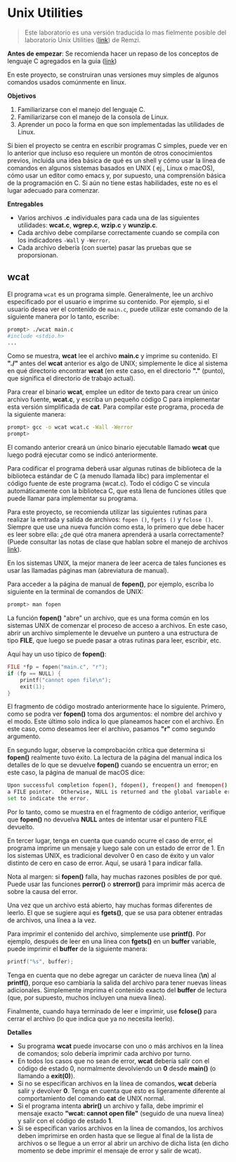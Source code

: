 # Unix Utilities #

> Este laboratorio es una versión traducida lo mas fielmente posible del laboratorio Unix Utilities ([link](https://github.com/remzi-arpacidusseau/ostep-projects/tree/master/initial-utilities)) de Remzi.

**Antes de empezar**: Se recomienda hacer un repaso de los conceptos de lenguaje C agregados en la guia ([link](../ejemplos/README.md))


En este proyecto, se construiran unas versiones muy simples de algunos comandos usados comúnmente en linux. 

**Objetivos**

1. Familiarizarse con el manejo del lenguaje C.
2. Familiarizarse con el manejo de la consola de Linux.
3. Aprender un poco la forma en que son implementadas las utilidades de Linux.

Si bien el proyecto se centra en escribir programas C simples, puede ver en lo anterior que incluso eso requiere un montón de otros conocimientos previos, incluida una idea básica de qué es un shell y cómo usar la línea de comandos en algunos sistemas basados en UNIX ( ej., Linux o macOS), cómo usar un editor como emacs y, por supuesto, una comprensión básica de la programación en C. Si aún no tiene estas habilidades, este no es el lugar adecuado para comenzar.


**Entregables**

* Varios archivos **.c** individuales para cada una de las siguientes utilidades: **wcat.c**, **wgrep.c**, **wzip.c** y **wunzip.c**. 
* Cada archivo debe compilarse correctamente cuando se compila con los indicadores ```-Wall``` y ```-Werror```.
* Cada archivo debería (con suerte) pasar las pruebas que se proporsionan.

## wcat ##

El programa ```wcat``` es un programa simple. Generalmente, lee un archivo especificado por el usuario e imprime su contenido. Por ejemplo, si el usuario desea ver el contenido de ```main.c```, puede utilizar este comando de la siguiente manera por lo tanto, escribe:

```bash
prompt> ./wcat main.c
#include <stdio.h>
...
```

Como se muestra, **wcat** lee el archivo **main.c** y imprime su contenido. El **"./"** antes del **wcat** anterior es algo de UNIX; simplemente le dice al sistema en qué directorio encontrar **wcat** (en este caso, en el directorio **"."** (punto), que significa el directorio de trabajo actual).

Para crear el binario **wcat**, emplee un editor de texto para crear un único archivo fuente, **wcat.c**, y escriba un pequeño código C para implementar esta versión simplificada de **cat**. Para compilar este programa, proceda de la siguiente manera:


```bash
prompt> gcc -o wcat wcat.c -Wall -Werror
prompt> 
```

El comando anterior creará un único binario ejecutable llamado **wcat** que luego podrá ejecutar como se indicó anteriormente.

Para codificar el programa deberá usar algunas rutinas de biblioteca de la biblioteca estándar de C (a menudo llamada libc) para implementar el código fuente de este programa (wcat.c). Todo el código C se vincula automáticamente con la biblioteca C, que está llena de funciones útiles que puede llamar para implementar su programa. 

Para este proyecto, se recomienda utilizar las siguientes rutinas para realizar la entrada y salida de archivos: ```fopen ()```, ```fgets ()``` y ```fclose ()```. Siempre que use una nueva función como esta, lo primero que debe hacer es leer sobre ella: ¿de qué otra manera aprenderá a usarla correctamente? (Puede consultar las notas de clase que hablan sobre el manejo de archivos [link](https://github.com/dannymrock/UdeA-SO-Lab/blob/master/lab0/lab0b/parte6/README.md)).

En los sistemas UNIX, la mejor manera de leer acerca de tales funciones es usar las llamadas páginas man (abreviatura de manual). 

Para acceder a la página de manual de **fopen()**, por ejemplo, escriba lo siguiente en la terminal de comandos de UNIX:

```bash
prompt> man fopen
```

La función **fopen()** "abre" un archivo, que es una forma común en los sistemas UNIX de comenzar el proceso de acceso a archivos. En este caso, abrir un archivo simplemente le devuelve un puntero a una estructura de tipo **FILE**, que luego se puede pasar a otras rutinas para leer, escribir, etc.

Aquí hay un uso típico de **fopen()**:

```C
FILE *fp = fopen("main.c", "r");
if (fp == NULL) {
    printf("cannot open file\n");
    exit(1);
}
```

El fragmento de código mostrado anteriormente hace lo siguiente. Primero, como se podra ver **fopen()** toma dos argumentos: el nombre del archivo y el modo. Este último solo indica lo que planeamos hacer con el archivo. En este caso, como deseamos leer el archivo, pasamos **"r"** como segundo argumento. 

En segundo lugar, observe la comprobación crítica que determina si **fopen()** realmente tuvo éxito. La lectura de la página del manual indica los detalles de lo que se devuelve **fopen()** cuando se encuentra un error; en este caso, la página de manual de macOS dice:

```bash
Upon successful completion fopen(), fdopen(), freopen() and fmemopen() return
a FILE pointer.  Otherwise, NULL is returned and the global variable errno is
set to indicate the error. 
```

Por lo tanto, como se muestra en el fragmento de código anterior, verifique que **fopen()** no devuelva **NULL** antes de intentar usar el puntero FILE devuelto.

En tercer lugar, tenga en cuenta que cuando ocurre el caso de error, el programa imprime un mensaje y luego sale con un estado de error de 1. En los sistemas UNIX, es tradicional devolver 0 en caso de éxito y un valor distinto de cero en caso de error. Aquí, se usará 1 para indicar falla.

Nota al margen: si **fopen()** falla, hay muchas razones posibles de por qué. Puede usar las funciones **perror()** o **strerror()** para imprimir más acerca de sobre la causa del error.

Una vez que un archivo está abierto, hay muchas formas diferentes de leerlo. El que se sugiere aquí es **fgets()**, que se usa para obtener entradas de archivos, una línea a la vez.

Para imprimir el contenido del archivo, simplemente use **printf()**. Por ejemplo, después de leer en una línea con **fgets()** en un **buffer** variable, puede imprimir el **buffer** de la siguiente manera:

```C
printf("%s", buffer);
```
Tenga en cuenta que no debe agregar un carácter de nueva línea (**\n**) al **printf()**, porque eso cambiaría la salida del archivo para tener nuevas líneas adicionales. Simplemente imprima el contenido exacto del **buffer** de lectura (que, por supuesto, muchos incluyen una nueva línea).

Finalmente, cuando haya terminado de leer e imprimir, use **fclose()** para cerrar el archivo (lo que indica que ya no necesita leerlo).

**Detalles**

* Su programa **wcat** puede invocarse con uno o más archivos en la línea de comandos; solo debería imprimir cada archivo por turno.
* En todos los casos que no sean de error, **wcat** debería salir con el código de estado 0, normalmente devolviendo un **0** desde **main()** (o llamando a **exit(0)**).
* Si no se especifican archivos en la línea de comandos, **wcat** debería salir y devolver **0**. Tenga en cuenta que esto es ligeramente diferente al comportamiento del comando **cat** de UNIX normal.
* Si el programa intenta **abrir()** un archivo y falla, debe imprimir el mensaje exacto **"wcat: cannot open file"** (seguido de una nueva línea) y salir con el código de estado **1**. 
* Si se especifican varios archivos en la línea de comandos, los archivos deben imprimirse en orden hasta que se llegue al final de la lista de archivos o se llegue a un error al abrir un archivo de dicha lista (en dicho momento se debe imprimir el mensaje de error y salir de wcat).
